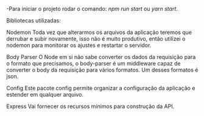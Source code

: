 
-Para iniciar o projeto rodar o comando: *npm run start* ou *yarn start*.


Bibliotecas utilizadas:

Nodemon
Toda vez que alterarmos os arquivos da aplicação teremos que derrubar e subir novamente, isso não é muito produtivo, então utilizei o nodemon para monitorar os ajustes e restartar o servidor.

Body Parser
O Node em si não sabe converter os dados da requisição para o formato que precisamos, o body-parser é um middleware capaz de converter o body da requisição para vários formatos. Um desses formatos é json.

Config
Este pacote config permite organizar a configuração da aplicação e estender em qualquer arquivo.

Express
Vai fornecer os recursos mínimos para construção da API.